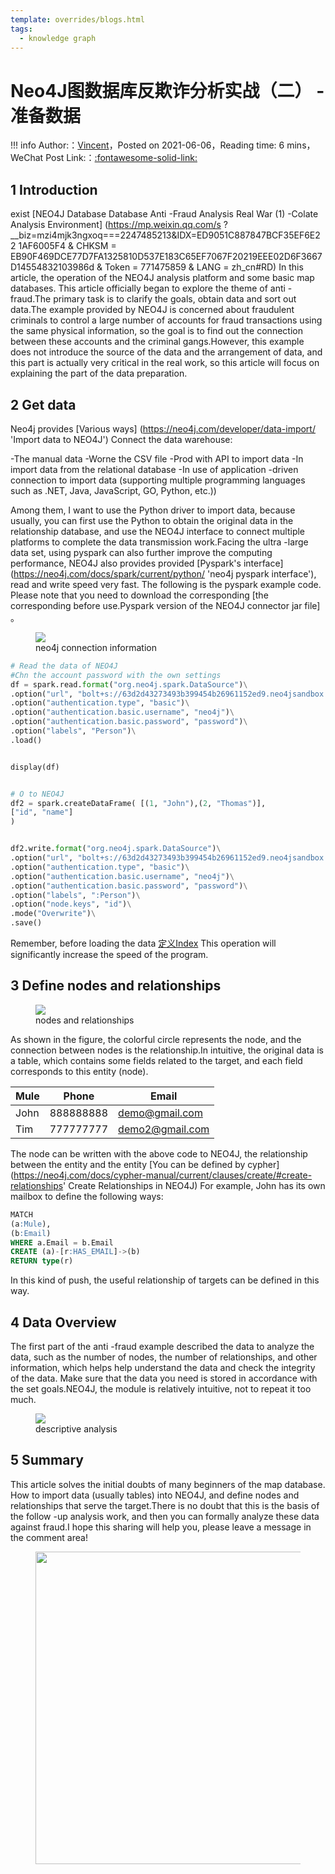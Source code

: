 ```yaml
---
template: overrides/blogs.html
tags:
  - knowledge graph
---
```


# Neo4J图数据库反欺诈分析实战（二） - 准备数据

!!! info
    Author:：[Vincent](https://github.com/Realvincentyuan)，Posted on 2021-06-06，Reading time: 6 mins，WeChat Post Link:：[:fontawesome-solid-link:](https://mp.weixin.qq.com/s?__biz=MzI4Mjk3NzgxOQ==&mid=2247485256&idx=1&sn=0d87a1d090f7282f85f3d2395372c8ed&chksm=eb90f43cdce77d2af75e6313e945a83f2309743e7e7e0855c99d9ecece6f3d24f3ad06ae80a4&token=771475859&lang=zh_CN#rd)

## 1 Introduction


exist
[NEO4J Database Database Anti -Fraud Analysis Real War (1) -Colate Analysis Environment] (https://mp.weixin.qq.com/s ?__biz=mzi4mjk3ngxoq===2247485213&IDX=ED9051C887847BCF35EF6E22 1AF6005F4 & CHKSM = EB90F469DCE77D7FA1325810D537E183C65EF7067F20219EEE02D6F3667D14554832103986d & Token = 771475859 & LANG = zh_cn#RD)
In this article, the operation of the NEO4J analysis platform and some basic map databases. This article officially began to explore the theme of anti -fraud.The primary task is to clarify the goals, obtain data and sort out data.The example provided by NEO4J is concerned about fraudulent criminals to control a large number of accounts for fraud transactions using the same physical information, so the goal is to find out the connection between these accounts and the criminal gangs.However, this example does not introduce the source of the data and the arrangement of data, and this part is actually very critical in the real work, so this article will focus on explaining the part of the data preparation.


## 2 Get data


Neo4j provides
[Various ways] (https://neo4j.com/developer/data-import/ 'Import data to NEO4J')
Connect the data warehouse:


-The manual data
-Worne the CSV file
-Prod with API to import data
-In import data from the relational database
-In use of application -driven connection to import data (supporting multiple programming languages such as .NET, Java, JavaScript, GO, Python, etc.))


Among them, I want to use the Python driver to import data, because usually, you can first use the Python to obtain the original data in the relationship database, and use the NEO4J interface to connect multiple platforms to complete the data transmission work.Facing the ultra -large data set, using pyspark can also further improve the computing performance, NEO4J also provides provided
[Pyspark's interface] (https://neo4j.com/docs/spark/current/python/ 'neo4j pyspark interface'), read and write speed very fast. The following is the pyspark example code. Please note that you need to download the corresponding [the corresponding before use.Pyspark version of the NEO4J connector jar file]
。


<figure>
  <img src="https://cdn.jsdelivr.net/gh/BulletTech2021/Pics/img/1_V/Neo4J连接信息.png"  />

<figcaption> neo4j connection information </figcaption>
</figure>




```Python
# Read the data of NEO4J
#Chn the account password with the own settings
df = spark.read.format("org.neo4j.spark.DataSource")\
.option("url", "bolt+s://63d2d43273493b399454b26961152ed9.neo4jsandbox.com:7687")\
.option("authentication.type", "basic")\
.option("authentication.basic.username", "neo4j")\
.option("authentication.basic.password", "password")\
.option("labels", "Person")\
.load()


display(df)


# O to NEO4J
df2 = spark.createDataFrame( [(1, "John"),(2, "Thomas")],
["id", "name"]
)


df2.write.format("org.neo4j.spark.DataSource")\
.option("url", "bolt+s://63d2d43273493b399454b26961152ed9.neo4jsandbox.com:7687")\
.option("authentication.type", "basic")\
.option("authentication.basic.username", "neo4j")\
.option("authentication.basic.password", "password")\
.option("labels", ":Person")\
.option("node.keys", "id")\
.mode("Overwrite")\
.save()
```


Remember, before loading the data
[定义Index](https://neo4j.com/docs/cypher-manual/current/indexes-for-search-performance/ 'Indexes for search performance')
This operation will significantly increase the speed of the program.


## 3 Define nodes and relationships


<figure>
  <img src="https://cdn.jsdelivr.net/gh/BulletTech2021/Pics/img/1_V/节点和关系.png"  />

<figcaption> nodes and relationships </figcaption>
</figure>


As shown in the figure, the colorful circle represents the node, and the connection between nodes is the relationship.In intuitive, the original data is a table, which contains some fields related to the target, and each field corresponds to this entity (node).


| Mule | Phone     | Email           |
|------|-----------|-----------------|
| John | 888888888 | demo@gmail.com  |
| Tim  | 777777777 | demo2@gmail.com |


The node can be written with the above code to NEO4J, the relationship between the entity and the entity
[You can be defined by cypher] (https://neo4j.com/docs/cypher-manual/current/clauses/create/#create-relationships' Create Relationships in NEO4J)
For example, John has its own mailbox to define the following ways:


```sql
MATCH
(a:Mule),
(b:Email)
WHERE a.Email = b.Email
CREATE (a)-[r:HAS_EMAIL]->(b)
RETURN type(r)
```


In this kind of push, the useful relationship of targets can be defined in this way.


## 4 Data Overview


The first part of the anti -fraud example described the data to analyze the data, such as the number of nodes, the number of relationships, and other information, which helps help understand the data and check the integrity of the data. Make sure that the data you need is stored in accordance with the set goals.NEO4J, the module is relatively intuitive, not to repeat it too much.


<figure>
  <img src="https://cdn.jsdelivr.net/gh/BulletTech2021/Pics/img/1_V/描述性统计.png"  />

<figcaption> descriptive analysis </figcaption>
</figure>


## 5 Summary


This article solves the initial doubts of many beginners of the map database. How to import data (usually tables) into NEO4J, and define nodes and relationships that serve the target.There is no doubt that this is the basis of the follow -up analysis work, and then you can formally analyze these data against fraud.I hope this sharing will help you, please leave a message in the comment area!


<figure>
  <img src="https://cdn.jsdelivr.net/gh/BulletTech2021/Pics/2021-6-14/1623639526512-1080P%20(Full%20HD)%20-%20Tail%20Pic.png" width="500" />

</figure>